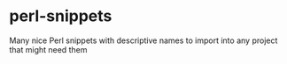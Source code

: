 perl-snippets
=============

Many nice Perl snippets with descriptive names to import into any project that might need them